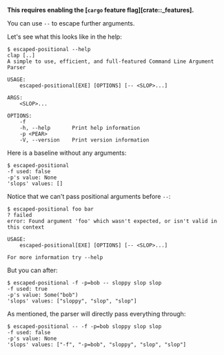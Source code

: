 **This requires enabling the [`cargo` feature flag][crate::_features].**

You can use `--` to escape further arguments.

Let's see what this looks like in the help:
```console
$ escaped-positional --help
clap [..]
A simple to use, efficient, and full-featured Command Line Argument Parser

USAGE:
    escaped-positional[EXE] [OPTIONS] [-- <SLOP>...]

ARGS:
    <SLOP>...    

OPTIONS:
    -f               
    -h, --help       Print help information
    -p <PEAR>        
    -V, --version    Print version information

```

Here is a baseline without any arguments:
```console
$ escaped-positional
-f used: false
-p's value: None
'slops' values: []

```

Notice that we can't pass positional arguments before `--`:
```console
$ escaped-positional foo bar
? failed
error: Found argument 'foo' which wasn't expected, or isn't valid in this context

USAGE:
    escaped-positional[EXE] [OPTIONS] [-- <SLOP>...]

For more information try --help

```

But you can after:
```console
$ escaped-positional -f -p=bob -- sloppy slop slop
-f used: true
-p's value: Some("bob")
'slops' values: ["sloppy", "slop", "slop"]

```

As mentioned, the parser will directly pass everything through:
```console
$ escaped-positional -- -f -p=bob sloppy slop slop
-f used: false
-p's value: None
'slops' values: ["-f", "-p=bob", "sloppy", "slop", "slop"]

```
